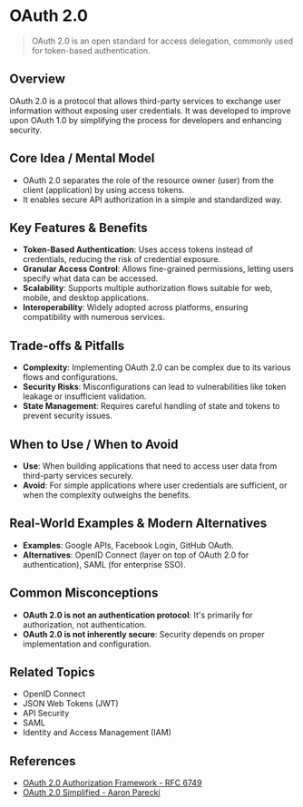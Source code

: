 # OAuth 2.0

> OAuth 2.0 is an open standard for access delegation, commonly used for token-based authentication.

## Overview
OAuth 2.0 is a protocol that allows third-party services to exchange user information without exposing user credentials. It was developed to improve upon OAuth 1.0 by simplifying the process for developers and enhancing security.

## Core Idea / Mental Model
- OAuth 2.0 separates the role of the resource owner (user) from the client (application) by using access tokens.
- It enables secure API authorization in a simple and standardized way.

## Key Features & Benefits
- **Token-Based Authentication**: Uses access tokens instead of credentials, reducing the risk of credential exposure.
- **Granular Access Control**: Allows fine-grained permissions, letting users specify what data can be accessed.
- **Scalability**: Supports multiple authorization flows suitable for web, mobile, and desktop applications.
- **Interoperability**: Widely adopted across platforms, ensuring compatibility with numerous services.

## Trade-offs & Pitfalls
- **Complexity**: Implementing OAuth 2.0 can be complex due to its various flows and configurations.
- **Security Risks**: Misconfigurations can lead to vulnerabilities like token leakage or insufficient validation.
- **State Management**: Requires careful handling of state and tokens to prevent security issues.

## When to Use / When to Avoid
- **Use**: When building applications that need to access user data from third-party services securely.
- **Avoid**: For simple applications where user credentials are sufficient, or when the complexity outweighs the benefits.

## Real-World Examples & Modern Alternatives
- **Examples**: Google APIs, Facebook Login, GitHub OAuth.
- **Alternatives**: OpenID Connect (layer on top of OAuth 2.0 for authentication), SAML (for enterprise SSO).

## Common Misconceptions
- **OAuth 2.0 is not an authentication protocol**: It's primarily for authorization, not authentication.
- **OAuth 2.0 is not inherently secure**: Security depends on proper implementation and configuration.

## Related Topics
- OpenID Connect
- JSON Web Tokens (JWT)
- API Security
- SAML
- Identity and Access Management (IAM)

## References
- [OAuth 2.0 Authorization Framework - RFC 6749](https://datatracker.ietf.org/doc/html/rfc6749)  
- [OAuth 2.0 Simplified - Aaron Parecki](https://oauth.net/2/)